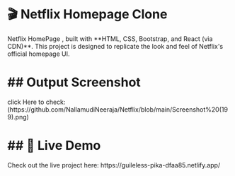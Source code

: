 <h1>🎬 Netflix Homepage Clone </h1>
         Netflix HomePage , built with **HTML, CSS, Bootstrap, and React (via CDN)**.  
         This project is designed to replicate the look and feel of Netflix's official homepage UI. 
         
<h1>## Output Screenshot</h1>
click Here to check:(https://github.com/NallamudiNeeraja/Netflix/blob/main/Screenshot%20(199).png)

<h1>## 🔗 Live Demo </h1> 
Check out the live project here: https://guileless-pika-dfaa85.netlify.app/
